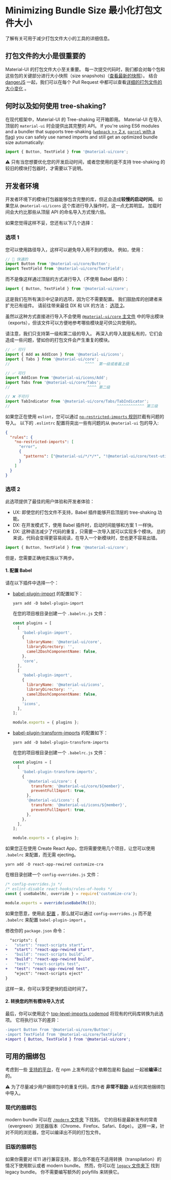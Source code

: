 # Minimizing Bundle Size 最小化打包文件大小

<p class="description">了解有关可用于减少打包文件大小的工具的详细信息。</p>

## 打包文件的大小是很重要的

Material-UI 的打包文件大小至关重要。 每一次提交代码时，我们都会对每个包和这些包的关键部分进行大小快照（size snapshots)（[查看最新的快照](/size-snapshot)）。 结合 [dangerJS](https://danger.systems/js/) 一起，我们可以在每个 Pull Request 中都可以查看[详细的打包文件的大小变化](https://github.com/mui/mui/pull/14638#issuecomment-466658459) 。

## 何时以及如何使用 tree-shaking?

在现代框架中，Material-UI 的 Tree-shaking 可开箱即用。 Material-UI 在导入顶层的 `material-ui` 时会提供出其完整的 API。 If you're using ES6 modules and a bundler that supports tree-shaking ([`webpack` >= 2.x](https://webpack.js.org/guides/tree-shaking/), [`parcel` with a flag](https://en.parceljs.org/cli.html#enable-experimental-scope-hoisting/tree-shaking-support)) you can safely use named imports and still get an optimized bundle size automatically:

```js
import { Button, TextField } from '@material-ui/core';
```

⚠️ 只有当您想要优化您的开发启动时间，或者您使用的是不支持 tree-shaking 的较旧的模块打包器时，才需要以下说明。

## 开发者环境

开发者环境下的模块打包器能够包含完整的库，但这会造成**较慢的启动时间**。 如果您从 `@material-ui/icons` 这个库进行导入操作时，这一点尤其明显。 加载时间会大约比那些从顶层 API 的命名导入方式慢六倍。

如果您觉得这样不妥，您还有以下几个选择：

### 选项 1

您可以使用路径导入，这样可以避免导入用不到的模块。 例如，使用：

```js
// 🚀 快速的
import Button from '@material-ui/core/Button';
import TextField from '@material-ui/core/TextField';
```

而不是像这样通过顶层的方式进行导入（不使用 Babel 插件）：

```js
import { Button, TextField } from '@material-ui/core';
```

这是我们在所有演示中记录的选项，因为它不需要配置。 我们鼓励库的创建者来扩充已有组件。 请前往带来最佳 DX 和 UX 的方法： [选项 2](#option-2)。

虽然以这种方式直接进行导入不会使用 [`@material-ui/core` 主文件](https://unpkg.com/@material-ui/core) 中的导出模块（exports），但该文件可以方便地参考哪些模块是可供公共使用的。

请注意，我们只支持第一级和第二级的导入。 再深入的导入就是私有的，它们会造成一些问题，譬如你的打包文件会产生重复的模块。

```js
// ✅ 可行
import { Add as AddIcon } from '@material-ui/icons';
import { Tabs } from '@material-ui/core';
//                                 ^^^^  第一级或者最上级

// ✅ 可行
import AddIcon from '@material-ui/icons/Add';
import Tabs from '@material-ui/core/Tabs';
//                                  ^^^^ 第二级

// ❌ 不可行
import TabIndicator from '@material-ui/core/Tabs/TabIndicator';
//                                               ^^^^^^^^^^^^ 第三级
```

如果您正在使用 `eslint`，您可以通过 [`no-restricted-imports` 规则](https://eslint.org/docs/rules/no-restricted-imports)拦截有问题的导入。 以下的 `.eslintrc` 配置将突出一些有问题的从 `@material-ui` 包的导入:

```json
{
  "rules": {
    "no-restricted-imports": [
      "error",
      {
        "patterns": ["@material-ui/*/*/*", "!@material-ui/core/test-utils/*"]
      }
    ]
  }
}
```

### 选项 2

此选项提供了最佳的用户体验和开发者体验：

- UX: 即使您的打包文件不支持，Babel 插件能够开启顶层的 tree-shaking 功能。
- DX: 在开发模式下，使用 Babel 插件时，启动时间能够和方案 1 一样快。
- DX: 这种语法减少了代码的重复，只需要一次导入就可以实现多个模块。 总的来说，代码会变得更容易阅读，在导入一个新模块时，您也更不容易出错。

```js
import { Button, TextField } from '@material-ui/core';
```

但是，您需要正确地实施以下两步。

#### 1. 配置 Babel

请在以下插件中选择一个：

- [babel-plugin-import](https://github.com/ant-design/babel-plugin-import) 的配置如下：

  `yarn add -D babel-plugin-import`

  在您的项目根目录创建一个 `.babelrc.js` 文件：

  ```js
  const plugins = [
    [
      'babel-plugin-import',
      {
        libraryName: '@material-ui/core',
        libraryDirectory: '',
        camel2DashComponentName: false,
      },
      'core',
    ],
    [
      'babel-plugin-import',
      {
        libraryName: '@material-ui/icons',
        libraryDirectory: '',
        camel2DashComponentName: false,
      },
      'icons',
    ],
  ];

  module.exports = { plugins };
  ```

- [babel-plugin-transform-imports](https://www.npmjs.com/package/babel-plugin-transform-imports) 的配置如下：

  `yarn add -D babel-plugin-transform-imports`

  在您的项目根目录创建一个 `.babelrc.js` 文件：

  ```js
  const plugins = [
    [
      'babel-plugin-transform-imports',
      {
        '@material-ui/core': {
          transform: '@material-ui/core/${member}',
          preventFullImport: true,
        },
        '@material-ui/icons': {
          transform: '@material-ui/icons/${member}',
          preventFullImport: true,
        },
      },
    ],
  ];

  module.exports = { plugins };
  ```

如果您正在使用 Create React App，您将需要使用几个项目，让您可以使用 `.babelrc` 来配置，而无需 ejecting。

`yarn add -D react-app-rewired customize-cra`

在根目录创建一个 `config-overrides.js` 文件：

```js
/* config-overrides.js */
/* eslint-disable react-hooks/rules-of-hooks */
const { useBabelRc, override } = require('customize-cra');

module.exports = override(useBabelRc());
```

如果您愿意，使用此 [配置](https://github.com/arackaf/customize-cra/blob/master/api.md#fixbabelimportslibraryname-options) ，那么就可以通过 `config-overrides.js` 而不是 `.babelrc` 来配置 `babel-plugin-import` 。

修改你的 `package.json` 命令：

```diff
  "scripts": {
-   "start": "react-scripts start",
+   "start": "react-app-rewired start",
-   "build": "react-scripts build",
+   "build": "react-app-rewired build",
-   "test": "react-scripts test",
+   "test": "react-app-rewired test",
    "eject": "react-scripts eject"
}
```

这样一来，你可以享受更快的启动时间了。

#### 2. 转换您的所有模块导入方式

最后，你可以使用这个 [top-level-imports codemod](https://www.npmjs.com/package/@material-ui/codemod#top-level-imports) 将现有的代码库转换为此选项。 它将执行以下的差异：

```diff
-import Button from '@material-ui/core/Button';
-import TextField from '@material-ui/core/TextField';
+import { Button, TextField } from '@material-ui/core';
```

## 可用的捆绑包

考虑到一些 [支持的平台](/getting-started/supported-platforms/)，在 npm 上发布的这个依赖包是和 [Babel](https://github.com/babel/babel) 一起被**编译**过的。

⚠️ 为了尽量减少用户捆绑包中的重复代码，库作者 **非常不鼓励** 从任何其他捆绑包中导入。

### 现代的捆绑包

modern bundle 可以在 [`/modern` 文件夹](https://unpkg.com/@material-ui/core/modern/) 下找到。 它的目标是最新发布的常青（evergreen）浏览器版本（Chrome、Firefox、Safari、Edge）。 这样一来，针对不同的浏览器，您可以编译出不同的打包文件。

### 旧版的捆绑包

如果你需要对 IE11 进行兼容支持，那么你不能在不适用转换（transpilation）的情况下使用默认或者 modern bundle。 然而，你可以在 [`legacy` 文件夹下](https://unpkg.com/@material-ui/core/legacy/) 找到 legacy bundle。 你不需要编写额外的 polyfills 来转换它。
